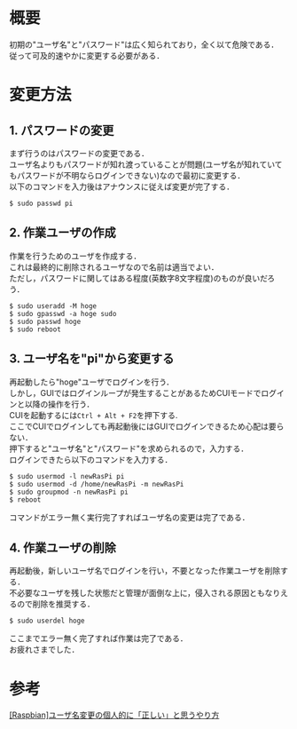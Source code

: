 # 概要
初期の"ユーザ名"と"パスワード"は広く知られており，全く以て危険である．  
従って可及的速やかに変更する必要がある．  

# 変更方法
## 1. パスワードの変更
まず行うのはパスワードの変更である．  
ユーザ名よりもパスワードが知れ渡っていることが問題(ユーザ名が知れていてもパスワードが不明ならログインできない)なので最初に変更する．  
以下のコマンドを入力後はアナウンスに従えば変更が完了する．  
~~~
$ sudo passwd pi
~~~

## 2. 作業ユーザの作成
作業を行うためのユーザを作成する．  
これは最終的に削除されるユーザなので名前は適当でよい．  
ただし，パスワードに関してはある程度(英数字8文字程度)のものが良いだろう．    
~~~
$ sudo useradd -M hoge  
$ sudo gpasswd -a hoge sudo
$ sudo passwd hoge
$ sudo reboot
~~~

## 3. ユーザ名を"pi"から変更する
再起動したら"hoge"ユーザでログインを行う．  
しかし，GUIではログインループが発生することがあるためCUIモードでログインと以降の操作を行う．  
CUIを起動するには`Ctrl + Alt + F2`を押下する.  
ここでCUIでログインしても再起動後にはGUIでログインできるため心配は要らない．  
押下すると"ユーザ名"と"パスワード"を求められるので，入力する．  
ログインできたら以下のコマンドを入力する．  

~~~
$ sudo usermod -l newRasPi pi
$ sudo usermod -d /home/newRasPi -m newRasPi
$ sudo groupmod -n newRasPi pi
$ reboot
~~~
コマンドがエラー無く実行完了すればユーザ名の変更は完了である．  

## 4. 作業ユーザの削除
再起動後，新しいユーザ名でログインを行い，不要となった作業ユーザを削除する．  
不必要なユーザを残した状態だと管理が面倒な上に，侵入される原因ともなりえるので削除を推奨する．  
~~~
$ sudo userdel hoge
~~~
ここまでエラー無く完了すれば作業は完了である．  
お疲れさまでした．  

# 参考
[[Raspbian]ユーザ名変更の個人的に「正しい」と思うやり方 ](https://jyn.jp/raspberrypi-username-change/)
